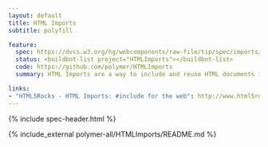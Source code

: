 ```yaml
---
layout: default
title: HTML Imports
subtitle: polyfill

feature:
  spec: https://dvcs.w3.org/hg/webcomponents/raw-file/tip/spec/imports/index.html
  status: <buildbot-list project="HTMLImports"></buildbot-list>
  code: https://github.com/polymer/HTMLImports
  summary: HTML Imports are a way to include and reuse HTML documents in other HTML documents.

links:
- "HTML5Rocks - HTML Imports: #include for the web": http://www.html5rocks.com/tutorials/webcomponents/imports/
---
```


{% include spec-header.html %}

{% include_external polymer-all/HTMLImports/README.md %}
